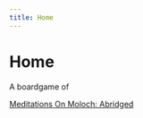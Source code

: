 ```yaml
---
title: Home
---
```


Home
=============
A boardgame of 

[Meditations On Moloch: Abridged](pages/meditationsonmoloch.md)

